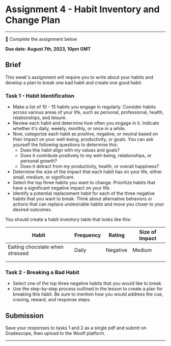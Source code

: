 # Assignment 4 - Habit Inventory and Change Plan

---

<aside>

📝 Complete the assignment below

</aside>

**Due date: August 7th, 2023, 10pm GMT**

## Brief

This week's assignment will require you to write about your habits and develop a plan to break one bad habit and create one good habit.

### Task 1 - Habit Identification

- Make a list of 10 - 15 habits you engage in regularly. Consider habits across various areas of your life, such as personal, professional, health, relationships, and leisure.
- Review each habit and determine how often you engage in it. Indicate whether it's daily, weekly, monthly, or once in a while.
- Now, categorize each habit as positive, negative, or neutral based on their impact on your well-being, productivity, or goals. You can ask yourself the following questions to determine this:
  - Does this habit align with my values and goals?
  - Does it contribute positively to my well-being, relationships, or personal growth?
  - Does it detract from my productivity, health, or overall happiness?
- Determine the size of the impact that each habit has on your life, either small, medium, or significant.
- Select the top three habits you want to change. Prioritize habits that have a significant negative impact on your life.
- Identify a potential replacement habit for each of the three negative habits that you want to break. Think about alternative behaviors or actions that can replace undesirable habits and move you closer to your desired outcomes.

You should create a habit inventory table that looks like this:

| Habit | Frequency | Rating | Size of Impact |
| -- | -- | -- | -- |
| Eaiting chocolate when stressed | Daily | Negative | Medium |
|  |  |  |  |
|  |  |  |  |

### Task 2 - Breaking a Bad Habit

- Select one of the top three negative habits that you would like to break. 
- Use the step-by-step process outlined in the lesson to create a plan for breaking this habit. Be sure to mention how you would address the cue, craving, reward, and response steps.


## Submission

Save your responses to tasks 1 and 2 as a single pdf and submit on Gradescope, then upload to the Woolf platform.

---
